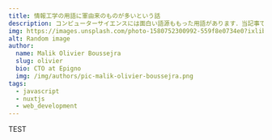 ```yaml
---
title: 情報工学の用語に軍由来のものが多いという話
description: コンピューターサイエンスには面白い語源ももった用語があります．当記事では，それらのうちいくつかを紹介します．
img: https://images.unsplash.com/photo-1580752300992-559f8e0734e0?ixlib=rb-1.2.1&ixid=eyJhcHBfaWQiOjEyMDd9&auto=format&fit=crop&w=634&q=80
alt: Random image
author:
  name: Malik Olivier Boussejra
  slug: olivier
  bio: CTO at Epigno
  img: /img/authors/pic-malik-olivier-boussejra.png
tags:
  - javascript
  - nuxtjs
  - web_development
---
```


TEST
